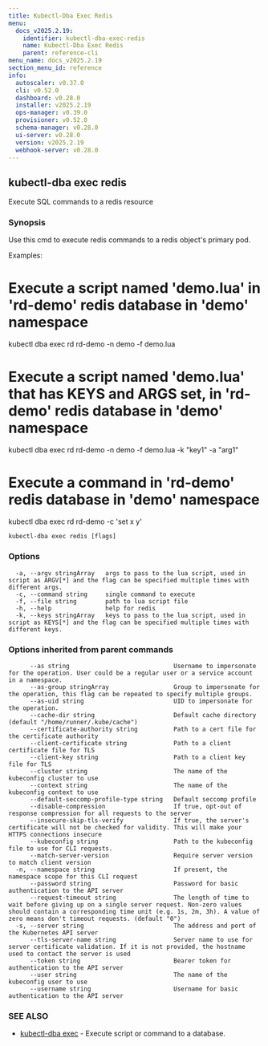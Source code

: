 ```yaml
---
title: Kubectl-Dba Exec Redis
menu:
  docs_v2025.2.19:
    identifier: kubectl-dba-exec-redis
    name: Kubectl-Dba Exec Redis
    parent: reference-cli
menu_name: docs_v2025.2.19
section_menu_id: reference
info:
  autoscaler: v0.37.0
  cli: v0.52.0
  dashboard: v0.28.0
  installer: v2025.2.19
  ops-manager: v0.39.0
  provisioner: v0.52.0
  schema-manager: v0.28.0
  ui-server: v0.28.0
  version: v2025.2.19
  webhook-server: v0.28.0
---
```


## kubectl-dba exec redis

Execute SQL commands to a redis resource

### Synopsis

Use this cmd to execute redis commands to a redis object's primary pod.

Examples:
  # Execute a script named 'demo.lua' in 'rd-demo' redis database in 'demo' namespace
  kubectl dba exec rd rd-demo -n demo -f demo.lua

  # Execute a script named 'demo.lua' that has KEYS and ARGS set, in 'rd-demo' redis database in 'demo' namespace
  kubectl dba exec rd rd-demo -n demo -f demo.lua  -k "key1" -a "arg1"

  # Execute a command in 'rd-demo' redis database in 'demo' namespace
  kubectl dba exec rd rd-demo -c 'set x y'
				

```
kubectl-dba exec redis [flags]
```

### Options

```
  -a, --argv stringArray   args to pass to the lua script, used in script as ARGV[*] and the flag can be specified multiple times with different args. 
  -c, --command string     single command to execute
  -f, --file string        path to lua script file
  -h, --help               help for redis
  -k, --keys stringArray   keys to pass to the lua script, used in script as KEYS[*] and the flag can be specified multiple times with different keys. 
```

### Options inherited from parent commands

```
      --as string                             Username to impersonate for the operation. User could be a regular user or a service account in a namespace.
      --as-group stringArray                  Group to impersonate for the operation, this flag can be repeated to specify multiple groups.
      --as-uid string                         UID to impersonate for the operation.
      --cache-dir string                      Default cache directory (default "/home/runner/.kube/cache")
      --certificate-authority string          Path to a cert file for the certificate authority
      --client-certificate string             Path to a client certificate file for TLS
      --client-key string                     Path to a client key file for TLS
      --cluster string                        The name of the kubeconfig cluster to use
      --context string                        The name of the kubeconfig context to use
      --default-seccomp-profile-type string   Default seccomp profile
      --disable-compression                   If true, opt-out of response compression for all requests to the server
      --insecure-skip-tls-verify              If true, the server's certificate will not be checked for validity. This will make your HTTPS connections insecure
      --kubeconfig string                     Path to the kubeconfig file to use for CLI requests.
      --match-server-version                  Require server version to match client version
  -n, --namespace string                      If present, the namespace scope for this CLI request
      --password string                       Password for basic authentication to the API server
      --request-timeout string                The length of time to wait before giving up on a single server request. Non-zero values should contain a corresponding time unit (e.g. 1s, 2m, 3h). A value of zero means don't timeout requests. (default "0")
  -s, --server string                         The address and port of the Kubernetes API server
      --tls-server-name string                Server name to use for server certificate validation. If it is not provided, the hostname used to contact the server is used
      --token string                          Bearer token for authentication to the API server
      --user string                           The name of the kubeconfig user to use
      --username string                       Username for basic authentication to the API server
```

### SEE ALSO

* [kubectl-dba exec](/docs/v2025.2.19/reference/cli/kubectl-dba_exec)	 - Execute script or command to a database.

